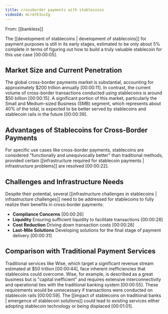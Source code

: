 ```yaml
---
title: crossborder payments with stablecoins
videoId: mcrm7E3uxIg
---
```


From: [[bankless]] <br/> 

The [[development of stablecoins | development of stablecoins]] for payment purposes is still in its early stages, estimated to be only about 5% complete in terms of figuring out how to build a truly valuable stablecoin for this use case <a class="yt-timestamp" data-t="00:00:05">[00:00:05]</a>.

## Market Size and Current Penetration

The global cross-border payments market is substantial, accounting for approximately $200 trillion annually <a class="yt-timestamp" data-t="00:00:11">[00:00:11]</a>. In contrast, the current volume of cross-border transactions conducted using stablecoins is around $50 billion <a class="yt-timestamp" data-t="00:00:15">[00:00:15]</a>. A significant portion of this market, particularly the Small and Medium-sized Business (SMB) segment, which represents about 40% of the total, is expected to be better served by stablecoins and stablecoin rails in the future <a class="yt-timestamp" data-t="00:00:39">[00:00:39]</a>.

## Advantages of Stablecoins for Cross-Border Payments

For specific use cases like cross-border payments, stablecoins are considered "functionally and unequivocally better" than traditional methods, provided certain [[infrastructure required for stablecoin payments | infrastructure problems]] are resolved <a class="yt-timestamp" data-t="00:00:22">[00:00:22]</a>.

## Challenges and Infrastructure Needs

Despite their potential, several [[infrastructure challenges in stablecoins | infrastructure challenges]] need to be addressed for stablecoins to fully realize their benefits in cross-border payments:
*   **Compliance Concerns** <a class="yt-timestamp" data-t="00:00:26">[00:00:26]</a>
*   **Liquidity** Ensuring sufficient liquidity to facilitate transactions <a class="yt-timestamp" data-t="00:00:28">[00:00:28]</a>
*   **Cost Reduction** Driving down transaction costs <a class="yt-timestamp" data-t="00:00:28">[00:00:28]</a>
*   **Last-Mile Solutions** Developing solutions for the final stage of payment delivery <a class="yt-timestamp" data-t="00:00:31">[00:00:31]</a>

## Comparison with Traditional Payment Services

Traditional services like Wise, which target a significant revenue stream estimated at $50 trillion <a class="yt-timestamp" data-t="00:00:44">[00:00:44]</a>, face inherent inefficiencies that stablecoins could overcome. Wise, for example, is described as a great business but is "capital inefficient" and requires extensive interconnectivity and operational ties with the traditional banking system <a class="yt-timestamp" data-t="00:00:55">[00:00:55]</a>. These requirements would be unnecessary if transactions were conducted on stablecoin rails <a class="yt-timestamp" data-t="00:00:59">[00:00:59]</a>. The [[impact of stablecoins on traditional banks | emergence of stablecoin solutions]] could lead to existing services either adopting stablecoin technology or being displaced <a class="yt-timestamp" data-t="00:01:01">[00:01:01]</a>.